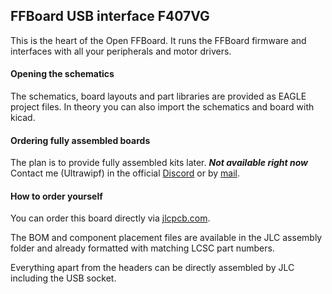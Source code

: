 ## FFBoard USB interface F407VG
This is the heart of the Open FFBoard.
It runs the FFBoard firmware and interfaces with all your peripherals and motor drivers.

#### Opening the schematics
The schematics, board layouts and part libraries are provided as EAGLE project files.
In theory you can also import the schematics and board with kicad.

#### Ordering fully assembled boards
The plan is to provide fully assembled kits later.
**_Not available right now_**
Contact me (Ultrawipf) in the official [Discord](https://discord.com/invite/gHtnEcP) or by [mail](mailto:ffboard@y-richter.de).


#### How to order yourself
You can order this board directly via [jlcpcb.com](https://jlcpcb.com/DYE).

The BOM and component placement files are available in the JLC assembly folder and already formatted with matching LCSC part numbers.

Everything apart from the headers can be directly assembled by JLC including the USB socket.
